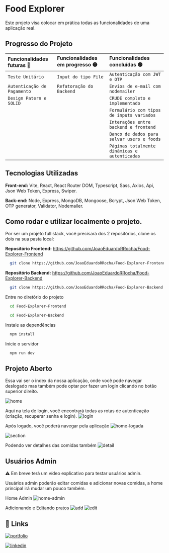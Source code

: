 
# Food Explorer

Este projeto visa colocar em prática todas as funcionalidades de uma aplicação real.

## Progresso do Projeto

| Funcionalidades futuras 🔴| Funcionalidades em progresso 🟡| Funcionalidades concluídas 🟢 |
| :---------- | :--------- | :------------------------------------------ |
| `Teste Unitário`| `Input do tipo File` | `Autenticação com JWT e OTP`
| `Autenticação de Pagamento`| `Refatoração do Backend` | `Envios de e-mail com nodemailer`
| `Design Patern e SOLID` |  | `CRUDE completo e implementado`
| |  | `Formulário com tipos de inputs variados`
| |  | `Interações entre backend e frontend`
| |  | `Banco de dados para salvar users e foods`
| |  | `Páginas totalmente dinâmicas e autenticadas`



## Tecnologias Utilizadas

**Front-end:** Vite, React, React Router DOM, Typescript, Sass, Axios, Api, Json Web Token, Express, Swiper.

**Back-end:** Node, Express, MongoDB, Mongoose, Bcrypt, Json Web Token, OTP generator, Validator, Nodemailer.


## Como rodar e utilizar localmente o projeto.

Por ser um projeto full stack, você precisará dos 2 repositórios, clone os dois na sua pasta local:

**Repositório Frontend:** https://github.com/JoaoEduardoRRocha/Food-Explorer-Frontend
```bash
  git clone https://github.com/JoaoEduardoRRocha/Food-Explorer-Frontend.git
```
**Repositório Backend:** https://github.com/JoaoEduardoRRocha/Food-Explorer-Backend
```bash
  git clone https://github.com/JoaoEduardoRRocha/Food-Explorer-Backend.git
```
Entre no diretório do projeto

```bash
  cd Food-Explorer-Frontend
```
```bash
  cd Food-Explorer-Backend
```
Instale as dependências

```bash
  npm install
```

Inicie o servidor

```bash
  npm run dev
```

## Projeto Aberto

Essa vai ser o index da nossa aplicação, onde você pode navegar deslogado mas também pode optar por fazer um login clicando no botão superior direito.

![home](https://64.media.tumblr.com/73af0fdaaab688b461b0a2c71a839d05/a4947aa7b1decf97-00/s1280x1920/fc6dbc8877c20e79f4e0864d5866d998d77c427c.pnj)

Aqui na tela de login, você encontrará todas as rotas de autenticação (criação, recuperar senha e login).
![login](https://64.media.tumblr.com/c178515dd188179553671caa633ece51/fa0a05cd001b7c19-d7/s1280x1920/e274f8e3e3d0dbdb2fd52da4cdd34e127c585ad2.pnj)

Após logado, você poderá navegar pela aplicação
![home-logada](https://64.media.tumblr.com/1a97bc3b3344044834b62f1f6b0c2031/bab5ff339a273620-35/s1280x1920/64dbf3084e088a522a5e01a4ac5241298c143609.pnj)

![section](https://64.media.tumblr.com/e95c6ee45eaa742cd326cf3353b8a60d/4a6534edfd58a4d9-58/s1280x1920/e182916d5ee9df145daef8f69544dd214fb5a78a.pnj)

Podendo ver detalhes das comidas também
![detail](https://64.media.tumblr.com/283a1286ea7741b2a59cb9fb4c54bd54/9ec007b360bd86df-93/s1280x1920/fc27aeea3e2e330551cf0d2230dd4bf3d26a2a7b.pnj)

## Usuários Admin
⚠️ Em breve terá um vídeo explicativo para testar usuários admin.

Usuários admin poderão editar comidas e adicionar novas comidas, a home principal irá mudar um pouco também.

Home Admin
![home-admin](https://64.media.tumblr.com/6c05d342b9f59eaee5e42d4a0f42a988/a5521ee94351d416-01/s1280x1920/7a657a2d5591580a65d2db6ea0bce948c23139f9.pnj)

Adicionando e Editando pratos
![add](https://64.media.tumblr.com/ed183ac439aa34d78489857d988e959a/32d6e6c6087b8bde-88/s1280x1920/d1b3a2a8cc97a2d53ca7a53db9d81c05412d665d.pnj)
![edit](https://64.media.tumblr.com/0bcc3e8fc0f4e9c27f2a4f52dbcb74c8/961ec7b53c5dda05-26/s1280x1920/dcbfcec0cc5a08ca8b973605cec859ce423815d9.pnj)


## 🔗 Links
[![portfolio](https://img.shields.io/badge/my_portfolio-000?style=for-the-badge&logo=ko-fi&logoColor=white)](https://joaoeduardoribeirorocha.com.br/)

[![linkedin](https://img.shields.io/badge/linkedin-0A66C2?style=for-the-badge&logo=linkedin&logoColor=white)](https://www.linkedin.com/in/joaoedrocha/)


